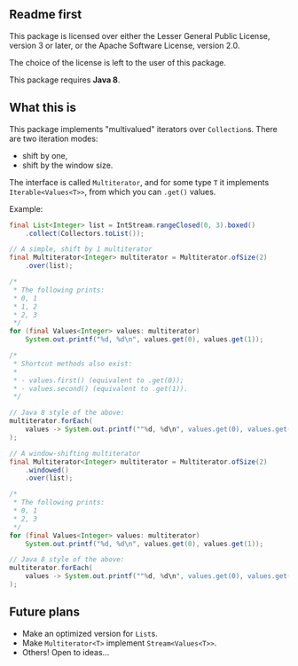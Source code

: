 ## Readme first

This package is licensed over either the Lesser General Public License, version
3 or later, or the Apache Software License, version 2.0.

The choice of the license is left to the user of this package.

This package requires **Java 8**.

## What this is

This package implements "multivalued" iterators over `Collection`s. There are
two iteration modes:

* shift by one,
* shift by the window size.

The interface is called `Multiterator`, and for some type `T` it implements
`Iterable<Values<T>>`, from which you can `.get()` values.

Example:

```java
final List<Integer> list = IntStream.rangeClosed(0, 3).boxed()
    .collect(Collectors.toList());

// A simple, shift by 1 multiterator
final Multiterator<Integer> multiterator = Multiterator.ofSize(2)
    .over(list);

/*
 * The following prints:
 * 0, 1
 * 1, 2
 * 2, 3
 */
for (final Values<Integer> values: multiterator)
    System.out.printf("%d, %d\n", values.get(0), values.get(1));

/*
 * Shortcut methods also exist:
 *
 * - values.first() (equivalent to .get(0));
 * - values.second() (equivalent to .get(1)).
 */

// Java 8 style of the above:
multiterator.forEach(
    values -> System.out.printf(""%d, %d\n", values.get(0), values.get(1))
);

// A window-shifting multiterator
final Multiterator<Integer> multiterator = Multiterator.ofSize(2)
    .windowed()
    .over(list);

/*
 * The following prints:
 * 0, 1
 * 2, 3
 */
for (final Values<Integer> values: multiterator)
    System.out.printf("%d, %d\n", values.get(0), values.get(1));

// Java 8 style of the above:
multiterator.forEach(
    values -> System.out.printf(""%d, %d\n", values.get(0), values.get(1))
);
```

## Future plans

* Make an optimized version for `List`s.
* Make `Multiterator<T>` implement `Stream<Values<T>>`.
* Others! Open to ideas...

